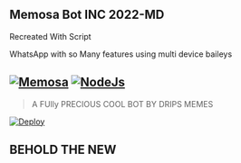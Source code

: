 ## Memosa Bot INC 2022-MD

Recreated With Script

 WhatsApp with so Many features using multi device baileys

## [![Memosa](https://ibb.co/vZhj4bv)](https://youtube.com/c/Memeathalofficial) [![NodeJs](https://img.shields.io/badge/Node.js-43853D?style=for-the-badge&logo=node.js&logoColor=white)](https://nodejs.org/en/)

> A FUlly PRECIOUS COOL BOT BY DRIPS MEMES <br>

[![Deploy](https://www.herokucdn.com/deploy/button.svg)](https://heroku.com/deploy?template=https://github.com/zim-bot/zim-bot-md)

## BEHOLD THE NEW
